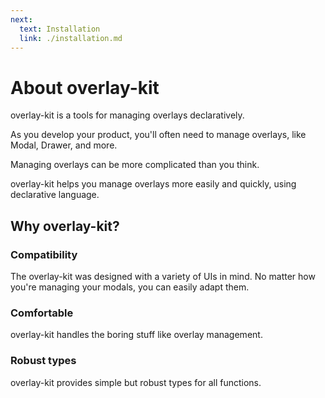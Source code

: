 ```yaml
---
next:
  text: Installation
  link: ./installation.md
---
```


# About overlay-kit

overlay-kit is a tools for managing overlays declaratively.

As you develop your product, you'll often need to manage overlays, like Modal, Drawer, and more.

Managing overlays can be more complicated than you think.

overlay-kit helps you manage overlays more easily and quickly, using declarative language.

## Why overlay-kit?

### Compatibility

The overlay-kit was designed with a variety of UIs in mind.
No matter how you're managing your modals, you can easily adapt them.

### Comfortable

overlay-kit handles the boring stuff like overlay management.

### Robust types

overlay-kit provides simple but robust types for all functions.
